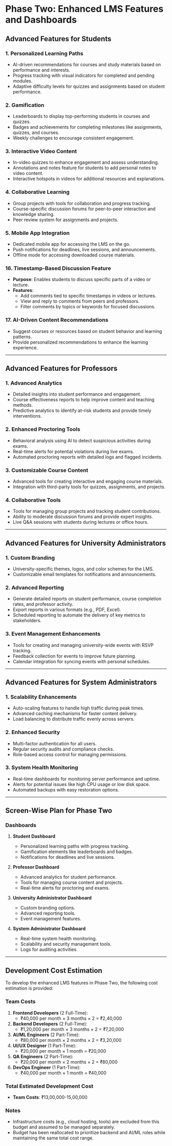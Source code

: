 # Phase Two: Enhanced LMS Features and Dashboards


## Advanced Features for Students

### 1. **Personalized Learning Paths**
- AI-driven recommendations for courses and study materials based on performance and interests.
- Progress tracking with visual indicators for completed and pending modules.
- Adaptive difficulty levels for quizzes and assignments based on student performance.

### 2. **Gamification**
- Leaderboards to display top-performing students in courses and quizzes.
- Badges and achievements for completing milestones like assignments, quizzes, and courses.
- Weekly challenges to encourage consistent engagement.

### 3. **Interactive Video Content**
- In-video quizzes to enhance engagement and assess understanding.
- Annotations and notes feature for students to add personal notes to video content.
- Interactive hotspots in videos for additional resources and explanations.

### 4. **Collaborative Learning**
- Group projects with tools for collaboration and progress tracking.
- Course-specific discussion forums for peer-to-peer interaction and knowledge sharing.
- Peer review system for assignments and projects.

### 5. **Mobile App Integration**
- Dedicated mobile app for accessing the LMS on the go.
- Push notifications for deadlines, live sessions, and announcements.
- Offline mode for accessing downloaded course materials.

### 16. **Timestamp-Based Discussion Feature**
- **Purpose**: Enables students to discuss specific parts of a video or lecture.
- **Features**:
  - Add comments tied to specific timestamps in videos or lectures.
  - View and reply to comments from peers and professors.
  - Filter comments by topics or keywords for focused discussions.

### 17. **AI-Driven Content Recommendations**
- Suggest courses or resources based on student behavior and learning patterns.
- Provide personalized recommendations to enhance the learning experience.

---

## Advanced Features for Professors

### 1. **Advanced Analytics**
- Detailed insights into student performance and engagement.
- Course effectiveness reports to help improve content and teaching methods.
- Predictive analytics to identify at-risk students and provide timely interventions.

### 2. **Enhanced Proctoring Tools**
- Behavioral analysis using AI to detect suspicious activities during exams.
- Real-time alerts for potential violations during live exams.
- Automated proctoring reports with detailed logs and flagged incidents.

### 3. **Customizable Course Content**
- Advanced tools for creating interactive and engaging course materials.
- Integration with third-party tools for quizzes, assignments, and projects.


### 4. **Collaborative Tools**
- Tools for managing group projects and tracking student contributions.
- Ability to moderate discussion forums and provide expert insights.
- Live Q&A sessions with students during lectures or office hours.

---

## Advanced Features for University Administrators

### 1. **Custom Branding**
- University-specific themes, logos, and color schemes for the LMS.
- Customizable email templates for notifications and announcements.

### 2. **Advanced Reporting**
- Generate detailed reports on student performance, course completion rates, and professor activity.
- Export reports in various formats (e.g., PDF, Excel).
- Scheduled reporting to automate the delivery of key metrics to stakeholders.

### 3. **Event Management Enhancements**
- Tools for creating and managing university-wide events with RSVP tracking.
- Feedback collection for events to improve future planning.
- Calendar integration for syncing events with personal schedules.

---

## Advanced Features for System Administrators

### 1. **Scalability Enhancements**
- Auto-scaling features to handle high traffic during peak times.
- Advanced caching mechanisms for faster content delivery.
- Load balancing to distribute traffic evenly across servers.

### 2. **Enhanced Security**
- Multi-factor authentication for all users.
- Regular security audits and compliance checks.
- Role-based access control for managing permissions.

### 3. **System Health Monitoring**
- Real-time dashboards for monitoring server performance and uptime.
- Alerts for potential issues like high CPU usage or low disk space.
- Automated backups with easy restoration options.

---

## Screen-Wise Plan for Phase Two

### **Dashboards**
1. **Student Dashboard**
   - Personalized learning paths with progress tracking.
   - Gamification elements like leaderboards and badges.
   - Notifications for deadlines and live sessions.

2. **Professor Dashboard**
   - Advanced analytics for student performance.
   - Tools for managing course content and projects.
   - Real-time alerts for proctoring and exams.

3. **University Administrator Dashboard**
   - Custom branding options.
   - Advanced reporting tools.
   - Event management features.

4. **System Administrator Dashboard**
   - Real-time system health monitoring.
   - Scalability and security management tools.
   - Logs for auditing activities.

---

## Development Cost Estimation

To develop the enhanced LMS features in Phase Two, the following cost estimation is provided:

### Team Costs
1. **Frontend Developers** (2 Full-Time):
   - ₹40,000 per month × 3 months × 2 = ₹2,40,000
2. **Backend Developers** (2 Full-Time):
   - ₹1,20,000 per month × 3 months × 2 = ₹7,20,000
3. **AI/ML Engineers** (2 Part-Time):
   - ₹80,000 per month × 2 months × 2 = ₹3,20,000
4. **UI/UX Designer** (1 Part-Time):
   - ₹20,000 per month × 1 month = ₹20,000
5. **QA Engineers** (2 Part-Time):
   - ₹20,000 per month × 2 months × 2 = ₹80,000
6. **DevOps Engineer** (1 Part-Time):
   - ₹40,000 per month × 1 month = ₹40,000
   
### Total Estimated Development Cost
- **Team Costs**: ₹13,00,000-15,00,000

### Notes
- Infrastructure costs (e.g., cloud hosting, tools) are excluded from this budget and assumed to be managed separately.
- Budget has been reallocated to prioritize backend and AI/ML roles while maintaining the same total cost range.